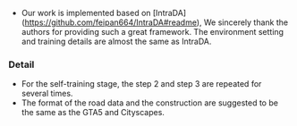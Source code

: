 * Our  work is implemented based on [IntraDA] (https://github.com/feipan664/IntraDA#readme), We sincerely thank the authors for providing such a great framework. The environment setting and training details are almost the same as IntraDA.

### Detail
* For the self-training stage, the step 2 and step 3 are repeated for several times.
* The format of the road data and the construction are suggested to be the same as the GTA5 and Cityscapes.
